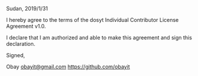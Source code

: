 Sudan, 2019/1/31

I hereby agree to the terms of the dosyt Individual Contributor License
Agreement v1.0.

I declare that I am authorized and able to make this agreement and sign this
declaration.

Signed,

Obay obayit@gmail.com https://github.com/obayit
